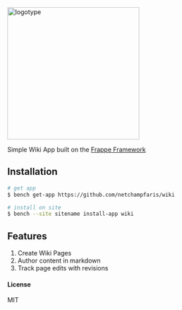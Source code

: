 <img width="299" alt="logotype" src="https://user-images.githubusercontent.com/9355208/94364059-467be400-00e4-11eb-99b2-31b5d05376c9.png">


Simple Wiki App built on the [Frappe Framework](https://frappeframework.com)

## Installation

```bash
# get app
$ bench get-app https://github.com/netchampfaris/wiki

# install on site
$ bench --site sitename install-app wiki
```

## Features

1. Create Wiki Pages
2. Author content in markdown
3. Track page edits with revisions

#### License

MIT
